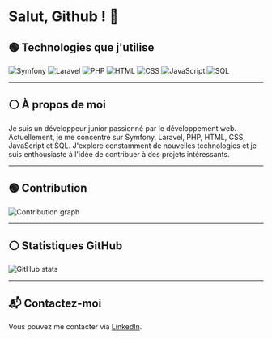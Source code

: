 # Salut, Github ! 👋

## 🟢 Technologies que j'utilise

![Symfony](https://img.shields.io/badge/-Symfony-000000?style=flat&logo=symfony&logoColor=white)
![Laravel](https://img.shields.io/badge/-Laravel-FF2D20?style=flat&logo=laravel&logoColor=white)
![PHP](https://img.shields.io/badge/-PHP-777BB4?style=flat&logo=php&logoColor=white)
![HTML](https://img.shields.io/badge/-HTML5-E34F26?style=flat&logo=html5&logoColor=white)
![CSS](https://img.shields.io/badge/-CSS3-1572B6?style=flat&logo=css3&logoColor=white)
![JavaScript](https://img.shields.io/badge/-JavaScript-F7DF1E?style=flat&logo=javascript&logoColor=black)
![SQL](https://img.shields.io/badge/-SQL-4479A1?style=flat&logo=mysql&logoColor=white)

---

## ⚪ À propos de moi

Je suis un développeur junior passionné par le développement web. Actuellement, je me concentre sur Symfony, Laravel, PHP, HTML, CSS, JavaScript et SQL. J'explore constamment de nouvelles technologies et je suis enthousiaste à l'idée de contribuer à des projets intéressants.

---

## 🟢 Contribution

![Contribution graph](https://raw.githubusercontent.com/amn93p/amn93p/output/github-contribution-grid-snake.svg)

---

## ⚪ Statistiques GitHub

![GitHub stats](https://github-readme-stats.vercel.app/api?username=amn93p&show_icons=true)

---

## 📬 Contactez-moi

Vous pouvez me contacter via [LinkedIn](https://fr.linkedin.com/in/amine-ben-farhat-bb05a52b5).
